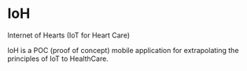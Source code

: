 # IoH
Internet of Hearts (IoT for Heart Care)


IoH is a POC (proof of concept) mobile application for extrapolating the principles of IoT to HealthCare.

